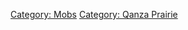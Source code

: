 [Category: Mobs](Category:_Mobs "wikilink") [Category: Qanza
Prairie](Category:_Qanza_Prairie "wikilink")
